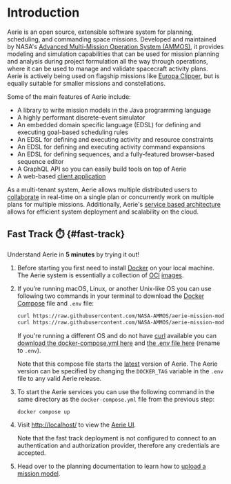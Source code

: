 # Introduction

Aerie is an open source, extensible software system for planning, scheduling, and commanding space missions. Developed and maintained by NASA's [Advanced Multi-Mission Operation System (AMMOS)](https://ammos.nasa.gov/), it provides modeling and simulation capabilities that can be used for mission planning and analysis during project formulation all the way through operations, where it can be used to manage and validate spacecraft activity plans. Aerie is actively being used on flagship missions like [Europa Clipper](https://europa.nasa.gov/), but is equally suitable for smaller missions and constellations.

Some of the main features of Aerie include:

- A library to write mission models in the Java programming language
- A highly performant discrete-event simulator
- An embedded domain specific language (EDSL) for defining and executing goal-based scheduling rules
- An EDSL for defining and executing activity and resource constraints
- An EDSL for defining and executing activity command expansions
- An EDSL for defining sequences, and a fully-featured browser-based sequence editor
- A GraphQL API so you can easily build tools on top of Aerie
- A web-based [client application](https://github.com/NASA-AMMOS/aerie-ui)

As a multi-tenant system, Aerie allows multiple distributed users to [collaborate](https://nasa-ammos.github.io/aerie-docs/planning/collaboration/introduction/) in real-time on a single plan or concurrently work on multiple plans for multiple missions. Additionally, Aerie's [service based architecture](https://nasa-ammos.github.io/aerie-docs/overview/software-design-document/#aerie-system-design) allows for efficient system deployment and scalability on the cloud.

## Fast Track ⏱️ {#fast-track}

Understand Aerie in **5 minutes** by trying it out!

1. Before starting you first need to install [Docker](https://www.docker.com/get-started/) on your local machine. The Aerie system is essentially a collection of [OCI](https://opencontainers.org/) [images](https://github.com/orgs/NASA-AMMOS/packages?ecosystem=container&q=aerie).

1. If you’re running macOS, Linux, or another Unix-like OS you can use following two commands in your terminal to download the [Docker Compose](https://docs.docker.com/compose/) file and `.env` file:

   ```sh
   curl https://raw.githubusercontent.com/NASA-AMMOS/aerie-mission-model-template/main/docker-compose.yml --output docker-compose.yml
   curl https://raw.githubusercontent.com/NASA-AMMOS/aerie-mission-model-template/refs/heads/main/.env.template --output .env
   ```

   If you're running a different OS and do not have [curl](https://curl.se/) available you can [download the docker-compose.yml here](https://raw.githubusercontent.com/NASA-AMMOS/aerie-mission-model-template/main/docker-compose.yml) and [the .env file here](https://raw.githubusercontent.com/NASA-AMMOS/aerie-mission-model-template/refs/heads/main/.env.template) (rename to `.env`).

   Note that this compose file starts the [latest](https://github.com/NASA-AMMOS/aerie/releases/latest) version of Aerie. The Aerie version can be specified by changing the `DOCKER_TAG` variable in the `.env` file to any valid Aerie release.

1. To start the Aerie services you can use the following command in the same directory as the `docker-compose.yml` file from the previous step:

   ```sh
   docker compose up
   ```

1. Visit [http://localhost/](http://localhost/) to view the [Aerie UI](https://github.com/NASA-AMMOS/aerie-ui).

   Note that the fast track deployment is not configured to connect to an authentication and authorization provider, therefore any credentials are accepted.

1. Head over to the planning documentation to learn how to [upload a mission model](../planning/upload-mission-model).
